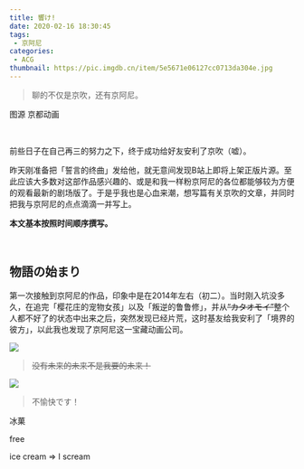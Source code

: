 ```yaml
---
title: 響け!
date: 2020-02-16 18:30:45
tags:
 - 京阿尼
categories:
 - ACG
thumbnail: https://pic.imgdb.cn/item/5e5671e06127cc0713da304e.jpg
---
```


> 聊的不仅是京吹，还有京阿尼。

<!--more-->

图源 京都动画

</br>

前些日子在自己再三的努力之下，终于成功给好友安利了京吹（嘘）。

昨天刚准备把「誓言的终曲」发给他，就无意间发现B站上即将上架正版片源。至此应该大多数对这部作品感兴趣的、或是和我一样粉京阿尼的各位都能够较为方便的观看最新的剧场版了。于是乎我也是心血来潮，想写篇有关京吹的文章，并同时把我与京阿尼的点点滴滴一并写上。

**本文基本按照时间顺序撰写。**

</br>

## 物語の始まり

第一次接触到京阿尼的作品，印象中是在2014年左右（初二）。当时刚入坑没多久，在追完「樱花庄的宠物女孩」以及「叛逆的鲁鲁修」，并从~~“カタオモイ”~~整个人都不好了的状态中出来之后，突然发现已经片荒，这时基友给我安利了「境界的彼方」，以此我也发现了京阿尼这一宝藏动画公司。

![](https://pic.imgdb.cn/item/5e56765d6127cc0713dafb4f.jpg)
> ~~没有未来的未来不是我要的未来！~~

![](https://pic.imgdb.cn/item/5e5676b16127cc0713db07a3.jpg)
> 不愉快です！

冰菓

free

ice cream => I scream
